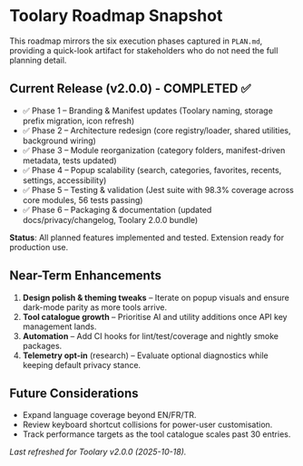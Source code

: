 # Toolary Roadmap Snapshot

This roadmap mirrors the six execution phases captured in `PLAN.md`, providing a quick-look artifact for stakeholders who do not need the full planning detail.

## Current Release (v2.0.0) - COMPLETED ✅

- ✅ Phase 1 – Branding & Manifest updates (Toolary naming, storage prefix migration, icon refresh)
- ✅ Phase 2 – Architecture redesign (core registry/loader, shared utilities, background wiring)
- ✅ Phase 3 – Module reorganization (category folders, manifest-driven metadata, tests updated)
- ✅ Phase 4 – Popup scalability (search, categories, favorites, recents, settings, accessibility)
- ✅ Phase 5 – Testing & validation (Jest suite with 98.3% coverage across core modules, 56 tests passing)
- ✅ Phase 6 – Packaging & documentation (updated docs/privacy/changelog, Toolary 2.0.0 bundle)

**Status**: All planned features implemented and tested. Extension ready for production use.

## Near-Term Enhancements

1. **Design polish & theming tweaks** – Iterate on popup visuals and ensure dark-mode parity as more tools arrive.
2. **Tool catalogue growth** – Prioritise AI and utility additions once API key management lands.
3. **Automation** – Add CI hooks for lint/test/coverage and nightly smoke packages.
4. **Telemetry opt-in** (research) – Evaluate optional diagnostics while keeping default privacy stance.

## Future Considerations

- Expand language coverage beyond EN/FR/TR.
- Review keyboard shortcut collisions for power-user customisation.
- Track performance targets as the tool catalogue scales past 30 entries.

_Last refreshed for Toolary v2.0.0 (2025-10-18)._

